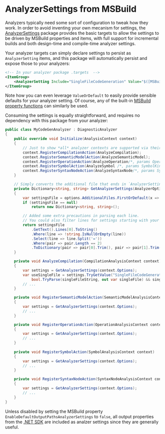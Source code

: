 # AnalyzerSettings from MSBuild

Analyzers typically need some sort of configuration to tweak how they work. 
In order to avoid inventing your own mecanism for settings, the 
[AnalyzerSettings](https://www.nuget.org/packages/AnalyzerSettings) package 
provides the basic targets to allow the settings to be driven by MSBuild 
properties and items, with full support for incremental builds and both 
design-time and compile-time analyzer settings.

Your analyzer targets can simply declare settings to persist as `AnalyzerSetting` 
items, and this package will automatically persist and expose those to your analyzers:

```xml
<!-- In your analyzer package .targets  -->
<ItemGroup>
    <AnalyzerSetting Include="SingleFileCodeGeneration" Value="$([MSBuild]::ValueOrDefault('$(SingleFileCodeGeneration)', 'true'))" />
</ItemGroup>
```

Note how you can even leverage `ValueOrDefault` to easily provide sensible defaults for your 
analyzer setting. Of course, any of the built-in 
[MSBuild property functions](https://docs.microsoft.com/en-us/visualstudio/msbuild/property-functions?view=vs-2019#msbuild-property-functions) can similarly be used.

Consuming the settings is equally straightforward, and requires no dependency with this package 
from your analyzer:

```csharp
public class MyCodeGenAnalyzer : DiagnosticAnalyzer
{
    public override void Initialize(AnalysisContext context)
    {
        // Just to show *all* analyzer contexts are supported via their AnalyzerOptions
        context.RegisterCompilationAction(AnalyzeCompilation);
        context.RegisterSemanticModelAction(AnalyzeSemanticModel);
        context.RegisterOperationAction(AnalyzeOperation/*, params OperationKind[] */);
        context.RegisterSymbolAction(AnalyzeSymbol /*, params SymbolKind[] */);
        context.RegisterSyntaxNodeAction(AnalyzeSyntaxNode/*, params SyntaxKind[] */);
    }

    // Simply converts the additional file that ends in `AnalyzerSettings.ini` into a Dictionary<string, string>
    private Dictionary<string, string> GetAnalyzerSettings(AnalyzerOptions options)
    {
        var settingsFile = options.AdditionalFiles.FirstOrDefault(x => x.Path.EndsWith("AnalyzerSettings.ini", StringComparison.OrdinalIgnoreCase));
        if (settingsFile == null)
            return new Dictionary<string, string>();

        // Added some extra precautions in parsing each line.
        // You could also filter lines for settings starting with your known ones only...
        return settingsFile
            .GetText().Lines[0].ToString()
            .Where(line => !string.IsNullOrEmpty(line))
            .Select(line => line.Split('='))
            .Where(pair => pair.Length == 2)
            .ToDictionary(pair => pair[0].Trim(), pair => pair[1].Trim());
    }

    private void AnalyzeCompilation(CompilationAnalysisContext context)
    {
        var settings = GetAnalyzerSettings(context.Options);
        var useSingleFile = settings.TryGetValue("SingleFileCodeGeneration", out var singleFileString) &&
            bool.TryParse(singleFileString, out var singleFile) && singleFile;
        // ... 
    }

    private void RegisterSemanticModelAction(SemanticModelAnalysisContext context)
    {
        var settings = GetAnalyzerSettings(context.Options);
        // ... 
    }

    private void RegisterOperationAction(OperationAnalysisContext context)
    {
        var settings = GetAnalyzerSettings(context.Options);
        // ... 
    }
    
    private void RegisterSymbolAction(SymbolAnalysisContext context)
    {
        var settings = GetAnalyzerSettings(context.Options);
        // ... 
    }

    private void RegisterSyntaxNodeAction(SyntaxNodeAnalysisContext context)
    {
        var settings = GetAnalyzerSettings(context.Options);
        // ... 
    }    
}
```

Unless disabled by setting the MSBuild property `EnableDefaultOutputPathsAnalyzerSettings` to `false`, all output properties from the [.NET SDK](https://github.com/dotnet/sdk/blob/master/src/Tasks/Microsoft.NET.Build.Tasks/targets/Microsoft.NET.DefaultOutputPaths.targets) are included as analzer settings since they are generally useful.